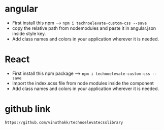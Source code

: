 # angular
* First install this npm  -->  `npm i technoelevate-custom-css --save`
* copy the relative path from nodemodules and paste it in angular.json inside style key.
* Add class names and colors in your application wherever it is needed.

# React
* First install this npm package --> `npm i technoelevate-custom-css --save`
* Import the index.scss file from node modules inside the component
* Add class names and colors in your application wherever it is needed.



 # github link
 `https://github.com/vinuthakk/technoelevatecsslibrary`


